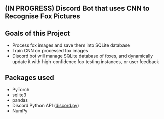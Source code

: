 ## (IN PROGRESS) Discord Bot that uses CNN to Recognise Fox Pictures

## Goals of this Project
 - Process fox images and save them into SQLite database
 - Train CNN on processed fox images
 - Discord bot will manage SQLite database of foxes, and dynamically update it with high-confidence fox testing instances, or user feedback

## Packages used
 - PyTorch
 - sqlite3
 - pandas
 - Discord Python API ([discord.py](https://github.com/Rapptz/discord.py))
 - NumPy
